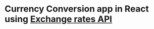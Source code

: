 # Currency Conversion app in React using [Exchange rates API](https://exchangeratesapi.io/documentation/)
